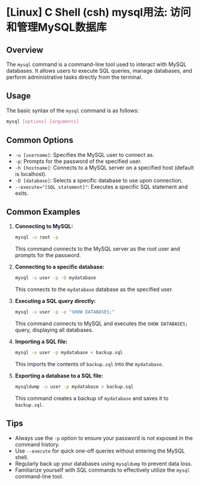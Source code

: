 # [Linux] C Shell (csh) mysql用法: 访问和管理MySQL数据库

## Overview
The `mysql` command is a command-line tool used to interact with MySQL databases. It allows users to execute SQL queries, manage databases, and perform administrative tasks directly from the terminal.

## Usage
The basic syntax of the `mysql` command is as follows:
```bash
mysql [options] [arguments]
```

## Common Options
- `-u [username]`: Specifies the MySQL user to connect as.
- `-p`: Prompts for the password of the specified user.
- `-h [hostname]`: Connects to a MySQL server on a specified host (default is localhost).
- `-D [database]`: Selects a specific database to use upon connection.
- `--execute="[SQL statement]"`: Executes a specific SQL statement and exits.

## Common Examples
1. **Connecting to MySQL:**
   ```bash
   mysql -u root -p
   ```
   This command connects to the MySQL server as the root user and prompts for the password.

2. **Connecting to a specific database:**
   ```bash
   mysql -u user -p -D mydatabase
   ```
   This connects to the `mydatabase` database as the specified user.

3. **Executing a SQL query directly:**
   ```bash
   mysql -u user -p -e "SHOW DATABASES;"
   ```
   This command connects to MySQL and executes the `SHOW DATABASES;` query, displaying all databases.

4. **Importing a SQL file:**
   ```bash
   mysql -u user -p mydatabase < backup.sql
   ```
   This imports the contents of `backup.sql` into the `mydatabase`.

5. **Exporting a database to a SQL file:**
   ```bash
   mysqldump -u user -p mydatabase > backup.sql
   ```
   This command creates a backup of `mydatabase` and saves it to `backup.sql`.

## Tips
- Always use the `-p` option to ensure your password is not exposed in the command history.
- Use `--execute` for quick one-off queries without entering the MySQL shell.
- Regularly back up your databases using `mysqldump` to prevent data loss.
- Familiarize yourself with SQL commands to effectively utilize the `mysql` command-line tool.